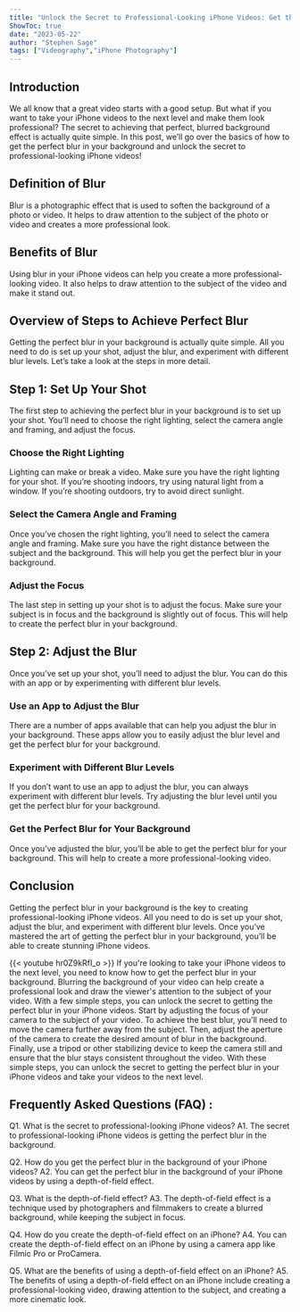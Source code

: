```yaml
---
title: "Unlock the Secret to Professional-Looking iPhone Videos: Get the Perfect Blur in Your Background!"
ShowToc: true 
date: "2023-05-22"
author: "Stephen Sage" 
tags: ["Videography","iPhone Photography"]
---
```

## Introduction
We all know that a great video starts with a good setup. But what if you want to take your iPhone videos to the next level and make them look professional? The secret to achieving that perfect, blurred background effect is actually quite simple. In this post, we’ll go over the basics of how to get the perfect blur in your background and unlock the secret to professional-looking iPhone videos!

## Definition of Blur
Blur is a photographic effect that is used to soften the background of a photo or video. It helps to draw attention to the subject of the photo or video and creates a more professional look.

## Benefits of Blur
Using blur in your iPhone videos can help you create a more professional-looking video. It also helps to draw attention to the subject of the video and make it stand out.

## Overview of Steps to Achieve Perfect Blur
Getting the perfect blur in your background is actually quite simple. All you need to do is set up your shot, adjust the blur, and experiment with different blur levels. Let’s take a look at the steps in more detail.

## Step 1: Set Up Your Shot
The first step to achieving the perfect blur in your background is to set up your shot. You’ll need to choose the right lighting, select the camera angle and framing, and adjust the focus.

### Choose the Right Lighting
Lighting can make or break a video. Make sure you have the right lighting for your shot. If you’re shooting indoors, try using natural light from a window. If you’re shooting outdoors, try to avoid direct sunlight.

### Select the Camera Angle and Framing
Once you’ve chosen the right lighting, you’ll need to select the camera angle and framing. Make sure you have the right distance between the subject and the background. This will help you get the perfect blur in your background.

### Adjust the Focus
The last step in setting up your shot is to adjust the focus. Make sure your subject is in focus and the background is slightly out of focus. This will help to create the perfect blur in your background.

## Step 2: Adjust the Blur
Once you’ve set up your shot, you’ll need to adjust the blur. You can do this with an app or by experimenting with different blur levels.

### Use an App to Adjust the Blur
There are a number of apps available that can help you adjust the blur in your background. These apps allow you to easily adjust the blur level and get the perfect blur for your background.

### Experiment with Different Blur Levels
If you don’t want to use an app to adjust the blur, you can always experiment with different blur levels. Try adjusting the blur level until you get the perfect blur for your background.

### Get the Perfect Blur for Your Background
Once you’ve adjusted the blur, you’ll be able to get the perfect blur for your background. This will help to create a more professional-looking video.

## Conclusion
Getting the perfect blur in your background is the key to creating professional-looking iPhone videos. All you need to do is set up your shot, adjust the blur, and experiment with different blur levels. Once you’ve mastered the art of getting the perfect blur in your background, you’ll be able to create stunning iPhone videos.

{{< youtube hr0Z9kRfI_o >}} 
If you're looking to take your iPhone videos to the next level, you need to know how to get the perfect blur in your background. Blurring the background of your video can help create a professional look and draw the viewer's attention to the subject of your video. With a few simple steps, you can unlock the secret to getting the perfect blur in your iPhone videos. Start by adjusting the focus of your camera to the subject of your video. To achieve the best blur, you'll need to move the camera further away from the subject. Then, adjust the aperture of the camera to create the desired amount of blur in the background. Finally, use a tripod or other stabilizing device to keep the camera still and ensure that the blur stays consistent throughout the video. With these simple steps, you can unlock the secret to getting the perfect blur in your iPhone videos and take your videos to the next level.

## Frequently Asked Questions (FAQ) :
Q1. What is the secret to professional-looking iPhone videos? 
A1. The secret to professional-looking iPhone videos is getting the perfect blur in the background.

Q2. How do you get the perfect blur in the background of your iPhone videos?
A2. You can get the perfect blur in the background of your iPhone videos by using a depth-of-field effect.

Q3. What is the depth-of-field effect?
A3. The depth-of-field effect is a technique used by photographers and filmmakers to create a blurred background, while keeping the subject in focus.

Q4. How do you create the depth-of-field effect on an iPhone?
A4. You can create the depth-of-field effect on an iPhone by using a camera app like Filmic Pro or ProCamera.

Q5. What are the benefits of using a depth-of-field effect on an iPhone?
A5. The benefits of using a depth-of-field effect on an iPhone include creating a professional-looking video, drawing attention to the subject, and creating a more cinematic look.


